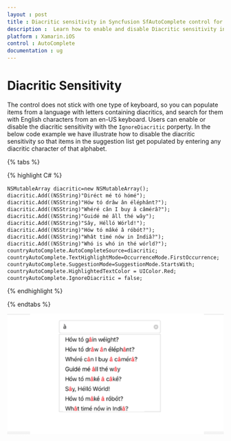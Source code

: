 ```yaml
---
layout : post
title : Diacritic sensitivity in Syncfusion SfAutoComplete control for Xamarin.iOS
description :  Learn how to enable and disable Diacritic sensitivity in SfAutoComplete
platform : Xamarin.iOS 
control : AutoComplete
documentation : ug
---
```


# Diacritic Sensitivity

The control does not stick with one type of keyboard, so you can populate items from a language with letters containing diacritics, and search for them with English characters from an en-US keyboard. Users can enable or disable the diacritic sensitivity with the `IgnoreDiacritic` porperty. In the below code example we have illustrate how to disable the diacritic sensitivity so that items in the suggestion list get populated by entering any diacritic character of that alphabet.

{% tabs %}

{% highlight C# %}

	NSMutableArray diacritic=new NSMutableArray();
	diacritic.Add((NSString)"Diréct mé tó hómé");
	diacritic.Add((NSString)"Hów tó drâw ân éléphânt?");
	diacritic.Add((NSString)"Whéré cân I buy â câmérâ?"); 
	diacritic.Add((NSString)"Guidé mé âll thé wây"); 
	diacritic.Add((NSString)"Sây, Hélló Wórld!"); 
	diacritic.Add((NSString)"Hów tó mâké â róbót?"); 
	diacritic.Add((NSString)"Whât timé nów in Indiâ?"); 
	diacritic.Add((NSString)"Whó is whó in thé wórld?"); 
	countryAutoComplete.AutoCompleteSource=diacritic;
	countryAutoComplete.TextHighlightMode=OccurrenceMode.FirstOccurrence;
	countryAutoComplete.SuggestionMode=SuggestionMode.StartsWith;
	countryAutoComplete.HighlightedTextColor = UIColor.Red;
    countryAutoComplete.IgnoreDiacritic = false;
{% endhighlight %}

{% endtabs %}

![](images/Diacritic.png)

